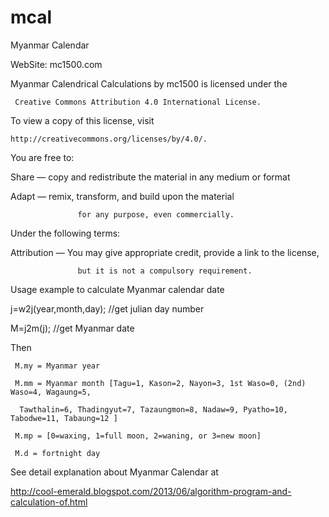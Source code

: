 # mcal
Myanmar Calendar

WebSite: mc1500.com

Myanmar Calendrical Calculations by mc1500 is licensed under the

     Creative Commons Attribution 4.0 International License.
     
To view a copy of this license, visit

    http://creativecommons.org/licenses/by/4.0/.
    
  You are free to:
  
   Share — copy and redistribute the material in any medium or format
   
   Adapt — remix, transform, and build upon the material
   
                   for any purpose, even commercially.
                   
  Under the following terms:
  
   Attribution — You may give appropriate credit, provide a link to the license,
   
                   but it is not a compulsory requirement.


Usage example to calculate Myanmar calendar date

 j=w2j(year,month,day); //get julian day number
 
 M=j2m(j); //get Myanmar date
 
 Then
 
     M.my = Myanmar year
     
     M.mm = Myanmar month [Tagu=1, Kason=2, Nayon=3, 1st Waso=0, (2nd) Waso=4, Wagaung=5,
     
      Tawthalin=6, Thadingyut=7, Tazaungmon=8, Nadaw=9, Pyatho=10, Tabodwe=11, Tabaung=12 ]
      
     M.mp = [0=waxing, 1=full moon, 2=waning, or 3=new moon]
     
     M.d = fortnight day
     
     
See detail explanation about Myanmar Calendar at

http://cool-emerald.blogspot.com/2013/06/algorithm-program-and-calculation-of.html
